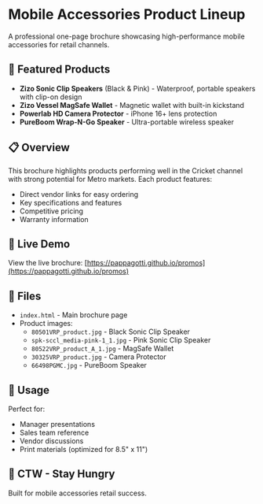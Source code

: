 # Mobile Accessories Product Lineup

A professional one-page brochure showcasing high-performance mobile accessories for retail channels.

## 🚀 Featured Products

- **Zizo Sonic Clip Speakers** (Black & Pink) - Waterproof, portable speakers with clip-on design
- **Zizo Vessel MagSafe Wallet** - Magnetic wallet with built-in kickstand
- **Powerlab HD Camera Protector** - iPhone 16+ lens protection
- **PureBoom Wrap-N-Go Speaker** - Ultra-portable wireless speaker

## 📋 Overview

This brochure highlights products performing well in the Cricket channel with strong potential for Metro markets. Each product features:
- Direct vendor links for easy ordering
- Key specifications and features
- Competitive pricing
- Warranty information

## 🔗 Live Demo

View the live brochure: [https://pappagotti.github.io/promos](https://pappagotti.github.io/promos)

## 📁 Files

- `index.html` - Main brochure page
- Product images:
  - `80501VRP_product.jpg` - Black Sonic Clip Speaker
  - `spk-sccl_media-pink-1_1.jpg` - Pink Sonic Clip Speaker
  - `80522VRP_product_A_1.jpg` - MagSafe Wallet
  - `30325VRP_product.jpg` - Camera Protector
  - `66498PGMC.jpg` - PureBoom Speaker

## 💼 Usage

Perfect for:
- Manager presentations
- Sales team reference
- Vendor discussions
- Print materials (optimized for 8.5" x 11")

## 🏢 CTW - Stay Hungry

Built for mobile accessories retail success.
